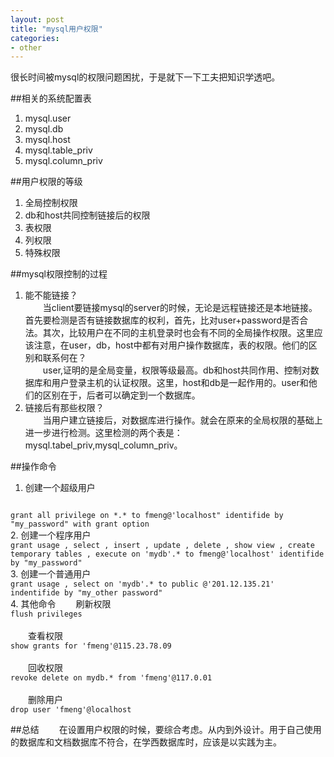 ```yaml
---
layout: post
title: "mysql用户权限"
categories:
- other
---
```

很长时间被mysql的权限问题困扰，于是就下一下工夫把知识学透吧。


##相关的系统配置表
1. mysql.user
2. mysql.db
3. mysql.host
4. mysql.table_priv
5. mysql.column_priv

##用户权限的等级
1. 全局控制权限
2. db和host共同控制链接后的权限
3. 表权限
4. 列权限
5. 特殊权限

##mysql权限控制的过程
1. 能不能链接？  
&emsp;&emsp;当client要链接mysql的server的时候，无论是远程链接还是本地链接。首先要检测是否有链接数据库的权利，首先，比对user+password是否合法。其次，比较用户在不同的主机登录时也会有不同的全局操作权限。这里应该注意，在user，db，host中都有对用户操作数据库，表的权限。他们的区别和联系何在？<br/>
&emsp;&emsp;user,证明的是全局变量，权限等级最高。db和host共同作用、控制对数据库和用户登录主机的认证权限。这里，host和db是一起作用的。user和他们的区别在于，后者可以确定到一个数据库。
2. 链接后有那些权限？  
&emsp;&emsp;当用户建立链接后，对数据库进行操作。就会在原来的全局权限的基础上进一步进行检测。这里检测的两个表是：mysql.tabel_priv,mysql_column_priv。

##操作命令
1. 创建一个超级用户  
<code>
grant all privilege on *.* to fmeng@'localhost" identifide by "my_password" with grant option 
</code>
2. 创建一个程序用户  
<code>
grant usage , select , insert , update , delete , show view , create temporary tables , execute on 'mydb'.* to fmeng@'localhost' identifide by "my_password"
</code>
3. 创建一个普通用户  
<code>
grant usage , select on 'mydb'.* to public @'201.12.135.21' indentifide by "my_other password"
</code>
4. 其他命令  
&emsp;&emsp;刷新权限
&emsp;&emsp;
<code>
flush privileges
</code> <br/>
&emsp;&emsp;查看权限
&emsp;&emsp;<code>
show grants for 'fmeng'@115.23.78.09
</code><br/>
&emsp;&emsp;回收权限
&emsp;&emsp;<code>
revoke delete on mydb.* from 'fmeng'@117.0.01
</code><br/>
&emsp;&emsp;删除用户
&emsp;&emsp;<code>
drop user 'fmeng'@localhost
</code>

##总结
&emsp;&emsp;在设置用户权限的时候，要综合考虑。从内到外设计。用于自己使用的数据库和文档数据库不符合，在学西数据库时，应该是以实践为主。




